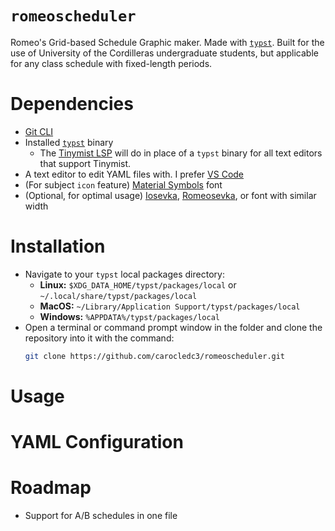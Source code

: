 # `romeoscheduler`
Romeo's Grid-based Schedule Graphic maker. Made with [`typst`](https://github.com/typst/typst/). Built for the use of University of the Cordilleras undergraduate students, but applicable for any class schedule with fixed-length periods.

# Dependencies
- [Git CLI](https://git-scm.com/downloads)
- Installed [`typst`](https://github.com/typst/typst/) binary
  - The [Tinymist LSP](https://github.com/Myriad-Dreamin/tinymist) will do in place of a `typst` binary for all text editors that support Tinymist.
- A text editor to edit YAML files with. I prefer [VS Code](https://code.visualstudio.com/download)
- (For subject `icon` feature) [Material Symbols](https://github.com/google/material-design-icons/tree/master/variablefont) font
- (Optional, for optimal usage) [Iosevka](https://github.com/be5invis/Iosevka/), [Romeosevka](https://github.com/romeodisk/Romeosevka), or font with similar width

# Installation

- Navigate to your `typst` local packages directory:
    - **Linux:** `$XDG_DATA_HOME/typst/packages/local` or `~/.local/share/typst/packages/local`
    - **MacOS:** `~/Library/Application Support/typst/packages/local` 
    - **Windows:** `%APPDATA%/typst/packages/local` 
- Open a terminal or command prompt window in the folder and clone the repository into it with the command:
  ```bash
  git clone https://github.com/carocledc3/romeoscheduler.git
  ```

# Usage


# YAML Configuration

# Roadmap
- Support for A/B schedules in one file